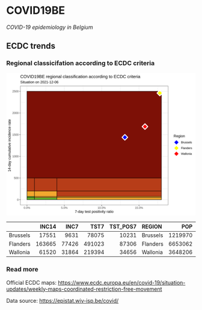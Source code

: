 
# COVID19BE

*COVID-19 epidemiology in Belgium*

## ECDC trends

### Regional classicifation according to ECDC criteria

![](COVID9BE-ecdc-trend.png)

|          |  INC14 |  INC7 |   TST7 | TST\_POS7 | REGION   |     POP | INC14\_RT |       PR7 |          GR |
| :------- | -----: | ----: | -----: | --------: | :------- | ------: | --------: | --------: | ----------: |
| Brussels |  17551 |  9631 |  78075 |     10231 | Brussels | 1219970 |  1438.642 | 0.1310407 |   0.2160354 |
| Flanders | 163665 | 77426 | 491023 |     87306 | Flanders | 6653062 |  2459.995 | 0.1778043 | \-0.1021927 |
| Wallonia |  61520 | 31864 | 219394 |     34656 | Wallonia | 3648206 |  1686.308 | 0.1579624 |   0.0744537 |

### Read more

Official ECDC maps:
<https://www.ecdc.europa.eu/en/covid-19/situation-updates/weekly-maps-coordinated-restriction-free-movement>

Data source: <https://epistat.wiv-isp.be/covid/>
